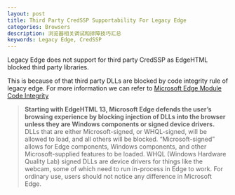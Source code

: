 ```yaml
---
layout: post
title: Third Party CredSSP Supportability For Legacy Edge
categories: Browsers
description: 浏览器相关调试和排障技巧汇总
keywords: Legacy Edge, CredSSP
---
```


Legacy Edge does not support for third party CredSSP as EdgeHTML blocked third party libraries.

This is because of that third party DLLs are blocked by code integrity rule of legacy edge. For more information we can refer to [Microsoft Edge Module Code Integrity](https://blogs.windows.com/msedgedev/2015/11/17/microsoft-edge-module-code-integrity/)

> **Starting with EdgeHTML 13, Microsoft Edge defends the user’s browsing experience by blocking injection of DLLs into the browser unless they are Windows components or signed device drivers.** DLLs that are either Microsoft-signed, or WHQL-signed, will be allowed to load, and all others will be blocked. “Microsoft-signed” allows for Edge components, Windows components, and other Microsoft-supplied features to be loaded. WHQL (Windows Hardware Quality Lab) signed DLLs are device drivers for things like the webcam, some of which need to run in-process in Edge to work. For ordinary use, users should not notice any difference in Microsoft Edge.
